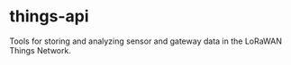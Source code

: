 # things-api
Tools for storing and analyzing sensor and gateway data in the LoRaWAN Things Network.
